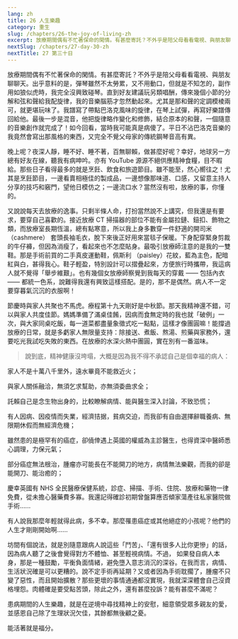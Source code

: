 ```yaml
---
lang: zh
title: 26 人生樂趣
category: 重生
slug: /chapters/26-the-joy-of-living-zh
excerpt: 放療期間偶有不忙著保命的閑情。有甚麼寄託？不外乎是陪父母看看電視、與朋友聊聊天。
nextSlug: /chapters/27-day-30-zh
nextTitle: 27 第三十日
---
```


<p class="cn">放療期間偶有不忙著保命的閑情。有甚麼寄託？不外乎是陪父母看看電視、與朋友聊聊天。出乎意料的是，彈琴雖然不太勞累，又不用動口，但就是不知怎的，副作用如狼似虎時，我完全沒興致碰琴。直到好友建議玩另類唱酬，傳來幾個小節的分解和弦和聲給我配旋律，我的音樂腦筋才忽然動起來。尤其是那和聲的定調模棱兩可，就更堪玩味了。我譜寫了帶點巴洛克風味的旋律，在琴上試彈，再寫好樂譜傳回給他。最後一步是混音，他把旋律略作變化和修飾，結合原本的和聲，一個隨意的音樂創作就完成了！如今回看，當時我可能真是病傻了。平日不沾巴洛克音樂的我竟然會寫出那風格的東西，又完全不覺父母家的傳統鋼琴音高有異。

<p class="cn">晚上呢？夜深人靜，睡不好、睡不著，百無聊賴，做甚麼好呢？幸好，地球另一方總有好友在線，聽我有病呻吟。亦有 YouTube 源源不絕供應精神食糧，目不暇給。那些日子看得最多的就是烹飪、飲食和旅遊節目。雖不能至，然心嚮往之！尤其是烹飪節目，一邊看賣相極佳的製成品，一邊想像那味道、口感，又留意主持人分享的技巧和竅門，望他日模仿之；一邊流口水？當然沒有啦，放療的事，你懂的。

<p class="cn">又說說每天去放療的逸事。只剩半條人命，打扮當然說不上講究，但我還是有要求，要穿自己喜歡的。接近放療 CT 掃描器的部位不能有金屬拉鏈、鈕扣、飾物之類，而放療室長期恆溫，總有點寒意，所以我上身多數穿一件舒適的開司米 （cashmere） 套頭長袖毛衣，脫下來後正好用來當毯子保暖。下身配穿緊身剪裁的牛仔褲，但因為消瘦了，看起來也不怎麼貼身。最吸引放療師注意的是我的一雙鞋。那是手術前買的二手真皮運動鞋，佩斯利 （paisley）花紋，藍為主色，配暗紅與白，甚得我心。鞋子輕盈，特別設計可以摺疊起來，方便旅行時攜帶，我這病人就不覺得「舉步維艱」。也有幾個女放療師察覺到我每天的穿戴 —— 包括內衣 —— 都統一色系，說難得我還有興致這樣搭配。是的，那不是偶然。病人不一定要穿暮氣沉沉的衣服啊！

<p class="cn">節慶時與家人共聚也不馬虎。療程第十九天剛好是中秋節。那天我精神還不錯，可以與家人共度佳節。媽媽準備了滿桌佳餚，因病而食無定時的我也就「破例」一次，與大家同桌吃飯，每一道菜都盡量象徵式吃一點點，這樣才像團圓嘛！能撐過放療的日常，就是多虧家人無限量支持：除接送、煮飯、熬湯、煎藥與家務外，還要吃光我試吃失敗的東西。在放療的水深火熱中團圓，實在別有一番滋味。

<blockquote class="cn">說到底，精神健康沒垮塌，大概是因為我不得不承認自己是個幸福的病人：</blockquote>

<p class="cn">家人不是十萬八千里外，遠水畢竟不能救近火；

<p class="cn">與家人關係融洽，無須乞求幫助，亦無須委曲求全；

<p class="cn">託賴自己是念生物出身的，比較瞭解病情、能與醫生深入討論，不致恐慌；

<p class="cn">有人因病、因疫情而失業，經濟拮据，貧病交迫，而我卻有自由選擇辭職養病、無限期休假而無經濟危機；

<p class="cn">雖然患的是極罕有的癌症，卻僥倖遇上英國的權威為主診醫生，也得資深中醫師悉心調理，力保元氣；

<p class="cn">部分癌症無法根治，腫瘤亦可能長在不能開刀的地方，病情無法樂觀，而我的卻是能開刀、能治癒的；

<p class="cn">慶幸英國有 NHS 全民醫療保健系統，診症、掃描、手術、住院、放療和藥物一律免費，從未擔心醫藥費多寡。我還記得確診初期曾盤算應否傾家蕩產往私家醫院做手術......

<p class="cn">有人說我那麼年輕就得此病，多不幸。那麼罹患癌症或其他絕症的小孩呢？他們的人生才剛剛開始啊......

<p class="cn">坊間有個說法，就是別隨意跟病人說這些「鬥苦」、「還有很多人比你更慘」的話，因為病人聽了之後會覺得對方不體恤、甚至輕視病情。不過， 如果發自病人本身，那是一種鼓勵，平衡負面情緒，避免墮入意志消沉的深谷。在我而言，病情、生活狀況確是可以更糟的。說不定手術再延期？又或者因為手術耽擱了，腫瘤不只變了惡性，而且開始擴散？那些更壞的事情通通都沒實現，我就深深體會自己沒資格埋怨。肉體確是要受點苦頭，除此之外，還有甚麼投訴？能有甚麼不滿呢？

<p class="cn">患病期間的人生樂趣，就是在逆境中尋找精神上的安慰，細意領受眾多親友的愛，並感恩自己除了生理狀況欠佳，其餘都無後顧之憂。

<p class="cn">能活著就是福分。
